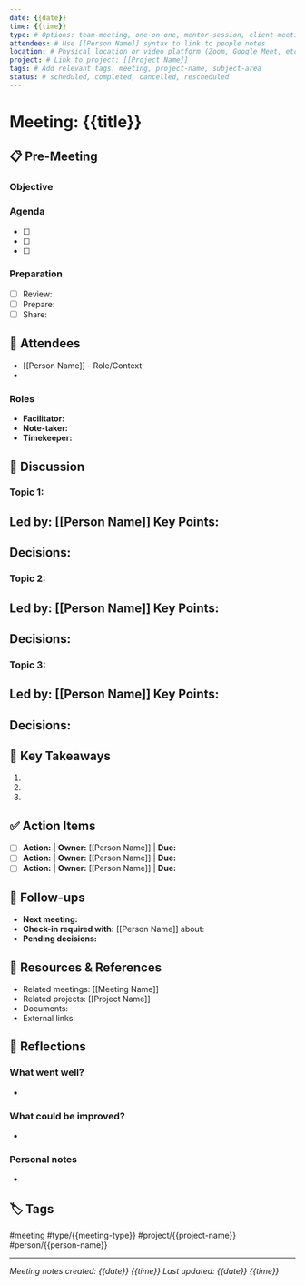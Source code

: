 ```yaml
---
date: {{date}}
time: {{time}}
type: # Options: team-meeting, one-on-one, mentor-session, client-meeting, standup, review, workshop, interview
attendees: # Use [[Person Name]] syntax to link to people notes
location: # Physical location or video platform (Zoom, Google Meet, etc.)
project: # Link to project: [[Project Name]]
tags: # Add relevant tags: meeting, project-name, subject-area
status: # scheduled, completed, cancelled, rescheduled
---
```


# Meeting: {{title}}

## 📋 Pre-Meeting
### Objective
<!-- What is the main goal of this meeting? What do you want to achieve? -->

### Agenda
- [ ] 
- [ ] 
- [ ] 

### Preparation
<!-- What needs to be reviewed or prepared before the meeting? -->
- [ ] Review: 
- [ ] Prepare: 
- [ ] Share: 

## 👥 Attendees
<!-- Use [[Person Name]] to link to people in your vault -->
- [[Person Name]] - Role/Context
- 

### Roles
- **Facilitator:** 
- **Note-taker:** 
- **Timekeeper:** 

## 💬 Discussion

### Topic 1: 
**Led by:** [[Person Name]]
**Key Points:**
- 

**Decisions:**
- 

### Topic 2: 
**Led by:** [[Person Name]]
**Key Points:**
- 

**Decisions:**
- 

### Topic 3: 
**Led by:** [[Person Name]]
**Key Points:**
- 

**Decisions:**
- 

## 📝 Key Takeaways
<!-- Summarize the most important points from the meeting -->
1. 
2. 
3. 

## ✅ Action Items
<!-- Use checkboxes and assign to people using [[Person Name]] -->
- [ ] **Action:** | **Owner:** [[Person Name]] | **Due:** 
- [ ] **Action:** | **Owner:** [[Person Name]] | **Due:** 
- [ ] **Action:** | **Owner:** [[Person Name]] | **Due:** 

## 🔄 Follow-ups
<!-- What needs to be followed up on? When is the next meeting? -->
- **Next meeting:** 
- **Check-in required with:** [[Person Name]] about: 
- **Pending decisions:** 

## 📎 Resources & References
<!-- Link to relevant documents, projects, or other meetings -->
- Related meetings: [[Meeting Name]]
- Related projects: [[Project Name]]
- Documents: 
- External links: 

## 🤔 Reflections
<!-- Post-meeting thoughts, what went well, what could be improved -->
### What went well?
- 

### What could be improved?
- 

### Personal notes
<!-- Private thoughts or observations -->
- 

## 🏷️ Tags
<!-- Add hashtags for easy searching and categorization -->
#meeting #type/{{meeting-type}} #project/{{project-name}} #person/{{person-name}}

---
*Meeting notes created: {{date}} {{time}}*
*Last updated: {{date}} {{time}}*